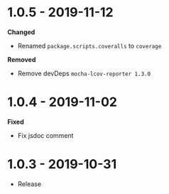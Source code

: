 # 1.0.5 - 2019-11-12

**Changed**
- Renamed `package.scripts.coveralls` to `coverage`

**Removed**
- Remove devDeps `mocha-lcov-reporter 1.3.0`

# 1.0.4 - 2019-11-02

**Fixed**
- Fix jsdoc comment

# 1.0.3 - 2019-10-31

- Release